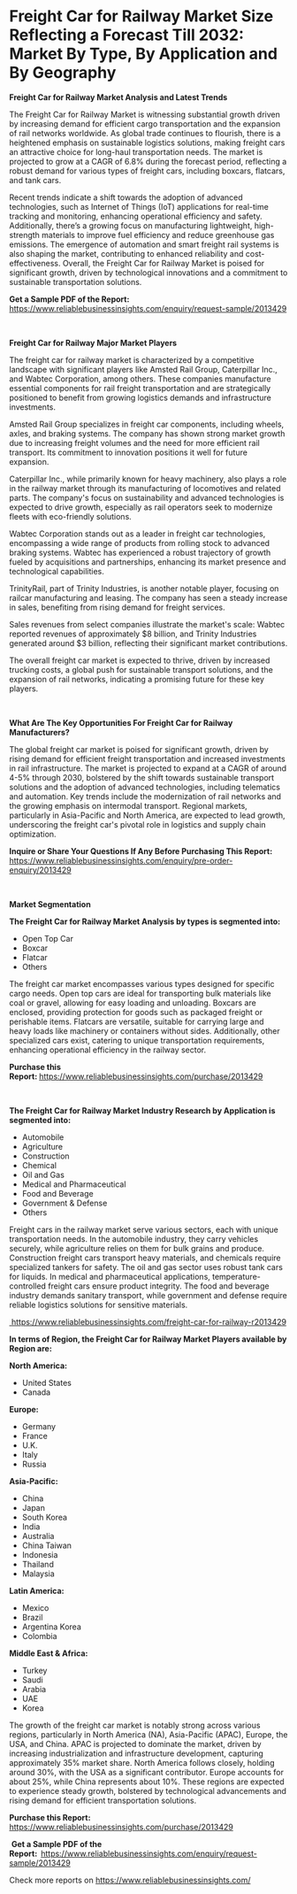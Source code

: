 <p><h1>Freight Car for Railway Market Size Reflecting a Forecast Till 2032: Market By Type, By Application and By Geography</h1></p><p><strong>Freight Car for Railway Market Analysis and Latest Trends</strong></p>
<p><p>The Freight Car for Railway Market is witnessing substantial growth driven by increasing demand for efficient cargo transportation and the expansion of rail networks worldwide. As global trade continues to flourish, there is a heightened emphasis on sustainable logistics solutions, making freight cars an attractive choice for long-haul transportation needs. The market is projected to grow at a CAGR of 6.8% during the forecast period, reflecting a robust demand for various types of freight cars, including boxcars, flatcars, and tank cars.</p><p>Recent trends indicate a shift towards the adoption of advanced technologies, such as Internet of Things (IoT) applications for real-time tracking and monitoring, enhancing operational efficiency and safety. Additionally, there’s a growing focus on manufacturing lightweight, high-strength materials to improve fuel efficiency and reduce greenhouse gas emissions. The emergence of automation and smart freight rail systems is also shaping the market, contributing to enhanced reliability and cost-effectiveness. Overall, the Freight Car for Railway Market is poised for significant growth, driven by technological innovations and a commitment to sustainable transportation solutions.</p></p>
<p><strong>Get a Sample PDF of the Report:&nbsp;</strong> <a href="https://www.reliablebusinessinsights.com/enquiry/request-sample/2013429?utm_campaign=3133&utm_medium=2&utm_source=Github&utm_content=ia&utm_term=31032025&utm_id=freight-car-for-railway">https://www.reliablebusinessinsights.com/enquiry/request-sample/2013429</a></p>
<p>&nbsp;</p>
<p><strong>Freight Car for Railway Major Market Players</strong></p>
<p><p>The freight car for railway market is characterized by a competitive landscape with significant players like Amsted Rail Group, Caterpillar Inc., and Wabtec Corporation, among others. These companies manufacture essential components for rail freight transportation and are strategically positioned to benefit from growing logistics demands and infrastructure investments.</p><p>Amsted Rail Group specializes in freight car components, including wheels, axles, and braking systems. The company has shown strong market growth due to increasing freight volumes and the need for more efficient rail transport. Its commitment to innovation positions it well for future expansion.</p><p>Caterpillar Inc., while primarily known for heavy machinery, also plays a role in the railway market through its manufacturing of locomotives and related parts. The company's focus on sustainability and advanced technologies is expected to drive growth, especially as rail operators seek to modernize fleets with eco-friendly solutions.</p><p>Wabtec Corporation stands out as a leader in freight car technologies, encompassing a wide range of products from rolling stock to advanced braking systems. Wabtec has experienced a robust trajectory of growth fueled by acquisitions and partnerships, enhancing its market presence and technological capabilities.</p><p>TrinityRail, part of Trinity Industries, is another notable player, focusing on railcar manufacturing and leasing. The company has seen a steady increase in sales, benefiting from rising demand for freight services.</p><p>Sales revenues from select companies illustrate the market's scale: Wabtec reported revenues of approximately $8 billion, and Trinity Industries generated around $3 billion, reflecting their significant market contributions.</p><p>The overall freight car market is expected to thrive, driven by increased trucking costs, a global push for sustainable transport solutions, and the expansion of rail networks, indicating a promising future for these key players.</p></p>
<p>&nbsp;</p>
<p><strong>What Are The Key Opportunities For Freight Car for Railway Manufacturers?</strong></p>
<p><p>The global freight car market is poised for significant growth, driven by rising demand for efficient freight transportation and increased investments in rail infrastructure. The market is projected to expand at a CAGR of around 4-5% through 2030, bolstered by the shift towards sustainable transport solutions and the adoption of advanced technologies, including telematics and automation. Key trends include the modernization of rail networks and the growing emphasis on intermodal transport. Regional markets, particularly in Asia-Pacific and North America, are expected to lead growth, underscoring the freight car's pivotal role in logistics and supply chain optimization.</p></p>
<p><strong>Inquire or Share Your Questions If Any Before Purchasing This Report:</strong> <a href="https://www.reliablebusinessinsights.com/enquiry/pre-order-enquiry/2013429?utm_campaign=3133&utm_medium=2&utm_source=Github&utm_content=ia&utm_term=31032025&utm_id=freight-car-for-railway">https://www.reliablebusinessinsights.com/enquiry/pre-order-enquiry/2013429</a></p>
<p>&nbsp;</p>
<p><strong>Market Segmentation</strong></p>
<p><strong>The Freight Car for Railway Market Analysis by types is segmented into:</strong></p>
<p><ul><li>Open Top Car</li><li>Boxcar</li><li>Flatcar</li><li>Others</li></ul></p>
<p><p>The freight car market encompasses various types designed for specific cargo needs. Open top cars are ideal for transporting bulk materials like coal or gravel, allowing for easy loading and unloading. Boxcars are enclosed, providing protection for goods such as packaged freight or perishable items. Flatcars are versatile, suitable for carrying large and heavy loads like machinery or containers without sides. Additionally, other specialized cars exist, catering to unique transportation requirements, enhancing operational efficiency in the railway sector.</p></p>
<p><strong>Purchase this Report:&nbsp;</strong><a href="https://www.reliablebusinessinsights.com/purchase/2013429?utm_campaign=3133&utm_medium=2&utm_source=Github&utm_content=ia&utm_term=31032025&utm_id=freight-car-for-railway">https://www.reliablebusinessinsights.com/purchase/2013429</a></p>
<p>&nbsp;</p>
<p><strong>The Freight Car for Railway Market Industry Research by Application is segmented into:</strong></p>
<p><ul><li>Automobile</li><li>Agriculture</li><li>Construction</li><li>Chemical</li><li>Oil and Gas</li><li>Medical and Pharmaceutical</li><li>Food and Beverage</li><li>Government & Defense</li><li>Others</li></ul></p>
<p><p>Freight cars in the railway market serve various sectors, each with unique transportation needs. In the automobile industry, they carry vehicles securely, while agriculture relies on them for bulk grains and produce. Construction freight cars transport heavy materials, and chemicals require specialized tankers for safety. The oil and gas sector uses robust tank cars for liquids. In medical and pharmaceutical applications, temperature-controlled freight cars ensure product integrity. The food and beverage industry demands sanitary transport, while government and defense require reliable logistics solutions for sensitive materials.</p></p>
<p><a href="https://www.reliablebusinessinsights.com/freight-car-for-railway-r2013429?utm_campaign=3133&utm_medium=2&utm_source=Github&utm_content=ia&utm_term=31032025&utm_id=freight-car-for-railway">&nbsp;https://www.reliablebusinessinsights.com/freight-car-for-railway-r2013429</a></p>
<p><strong>In terms of Region, the Freight Car for Railway Market Players available by Region are:</strong></p>
<p>
    <p> <strong> North America: </strong>
        <ul>
            <li>United States</li>
            <li>Canada</li>
        </ul>
        </p> 
    <p> <strong> Europe: </strong>
        <ul>
            <li>Germany</li>
            <li>France</li>
            <li>U.K.</li>
            <li>Italy</li>
            <li>Russia</li>
        </ul>
        </p> 
    <p> <strong> Asia-Pacific: </strong>
        <ul>
            <li>China</li>
            <li>Japan</li>
            <li>South Korea</li>
            <li>India</li>
            <li>Australia</li>
            <li>China Taiwan</li>
            <li>Indonesia</li>
            <li>Thailand</li>
            <li>Malaysia</li>
        </ul>
        </p> 
    <p> <strong> Latin America: </strong>
        <ul>
            <li>Mexico</li>
            <li>Brazil</li>
            <li>Argentina Korea</li>
            <li>Colombia</li>
        </ul>
        </p> 
    <p> <strong> Middle East & Africa: </strong>
        <ul>
            <li>Turkey</li>
            <li>Saudi</li>
            <li>Arabia</li>
            <li>UAE</li>
            <li>Korea</li>
        </ul>
    </p>
    </p>
<p><p>The growth of the freight car market is notably strong across various regions, particularly in North America (NA), Asia-Pacific (APAC), Europe, the USA, and China. APAC is projected to dominate the market, driven by increasing industrialization and infrastructure development, capturing approximately 35% market share. North America follows closely, holding around 30%, with the USA as a significant contributor. Europe accounts for about 25%, while China represents about 10%. These regions are expected to experience steady growth, bolstered by technological advancements and rising demand for efficient transportation solutions.</p></p>
<p><strong>Purchase this Report: </strong><a href="https://www.reliablebusinessinsights.com/purchase/2013429?utm_campaign=3133&utm_medium=2&utm_source=Github&utm_content=ia&utm_term=31032025&utm_id=freight-car-for-railway">https://www.reliablebusinessinsights.com/purchase/2013429</a></p>
<p>&nbsp;<strong>Get a Sample PDF of the Report:&nbsp;&nbsp;</strong><a href="https://www.reliablebusinessinsights.com/enquiry/request-sample/2013429?utm_campaign=3133&utm_medium=2&utm_source=Github&utm_content=ia&utm_term=31032025&utm_id=freight-car-for-railway">https://www.reliablebusinessinsights.com/enquiry/request-sample/2013429</a></p>
<p><strong></strong></p>
<p>Check more reports on <a href="https://www.reliablebusinessinsights.com/?utm_campaign=3133&utm_medium=2&utm_source=Github&utm_content=ia&utm_term=31032025&utm_id=freight-car-for-railway">https://www.reliablebusinessinsights.com/</a></p>